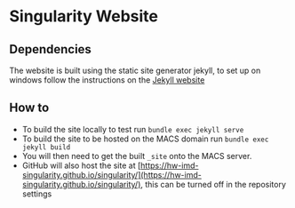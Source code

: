 # Singularity Website

## Dependencies

The website is built using the static site generator jekyll, to set up on windows follow the instructions on the [Jekyll website](https://jekyllrb.com/docs/installation/windows/)

## How to

- To build the site locally to test run `bundle exec jekyll serve`
- To build the site to be hosted on the MACS domain run `bundle exec jekyll build`
- You will then need to get the built `_site` onto the MACS server.
- GitHub will also host the site at [https://hw-imd-singularity.github.io/singularity/](https://hw-imd-singularity.github.io/singularity/), this can be turned off in the repository settings